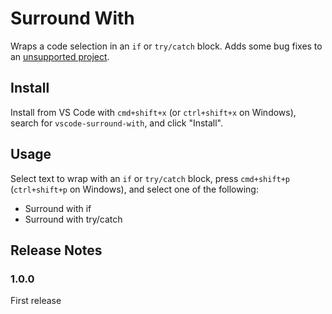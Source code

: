 # Surround With
Wraps a code selection in an `if` or `try/catch` block. Adds some bug fixes to an [unsupported project](https://github.com/JuoCode/vscode-surround).

## Install
Install from VS Code with `cmd+shift+x` (or `ctrl+shift+x` on Windows), search for `vscode-surround-with`, and click "Install".

## Usage
Select text to wrap with an `if` or `try/catch` block, press `cmd+shift+p` (`ctrl+shift+p` on Windows), and select one of the following:
* Surround with if
* Surround with try/catch

## Release Notes
### 1.0.0
First release

